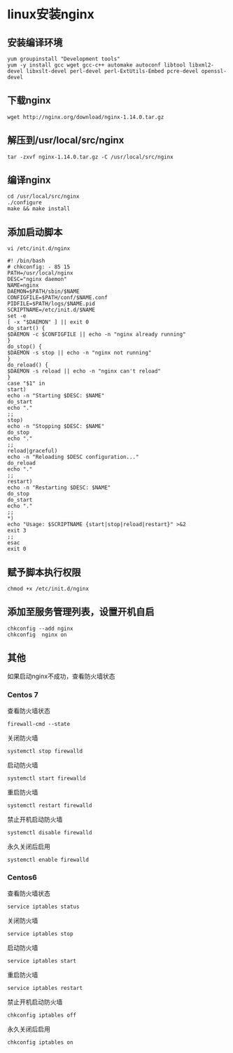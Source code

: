 # linux安装nginx

## 安装编译环境

    yum groupinstall "Development tools"
    yum -y install gcc wget gcc-c++ automake autoconf libtool libxml2-devel libxslt-devel perl-devel perl-ExtUtils-Embed pcre-devel openssl-devel
    
## 下载nginx

    wget http://nginx.org/download/nginx-1.14.0.tar.gz

## 解压到/usr/local/src/nginx

    tar -zxvf nginx-1.14.0.tar.gz -C /usr/local/src/nginx
    
## 编译nginx

    cd /usr/local/src/nginx
    ./configure
    make && make install
    
## 添加启动脚本

    vi /etc/init.d/nginx
    
    #! /bin/bash
    # chkconfig: - 85 15
    PATH=/usr/local/nginx
    DESC="nginx daemon"
    NAME=nginx
    DAEMON=$PATH/sbin/$NAME
    CONFIGFILE=$PATH/conf/$NAME.conf
    PIDFILE=$PATH/logs/$NAME.pid
    SCRIPTNAME=/etc/init.d/$NAME
    set -e
    [ -x "$DAEMON" ] || exit 0
    do_start() {
    $DAEMON -c $CONFIGFILE || echo -n "nginx already running"
    }
    do_stop() {
    $DAEMON -s stop || echo -n "nginx not running"
    }
    do_reload() {
    $DAEMON -s reload || echo -n "nginx can't reload"
    }
    case "$1" in
    start)
    echo -n "Starting $DESC: $NAME"
    do_start
    echo "."
    ;;
    stop)
    echo -n "Stopping $DESC: $NAME"
    do_stop
    echo "."
    ;;
    reload|graceful)
    echo -n "Reloading $DESC configuration..."
    do_reload
    echo "."
    ;;
    restart)
    echo -n "Restarting $DESC: $NAME"
    do_stop
    do_start
    echo "."
    ;;
    *)
    echo "Usage: $SCRIPTNAME {start|stop|reload|restart}" >&2
    exit 3
    ;;
    esac
    exit 0
    
## 赋予脚本执行权限

    chmod +x /etc/init.d/nginx

## 添加至服务管理列表，设置开机自启

    chkconfig --add nginx
    chkconfig  nginx on
    
## 其他

如果启动nginx不成功，查看防火墙状态

### Centos 7

查看防火墙状态

    firewall-cmd --state
    
关闭防火墙

    systemctl stop firewalld

启动防火墙

    systemctl start firewalld

重启防火墙

    systemctl restart firewalld

禁止开机启动防火墙

    systemctl disable firewalld
    
永久关闭后启用

    systemctl enable firewalld

### Centos6

查看防火墙状态

    service iptables status 
    
关闭防火墙
    
    service iptables stop 

启动防火墙
    
    service iptables start 

重启防火墙
    
    service iptables restart

禁止开机启动防火墙
    
    chkconfig iptables off 

永久关闭后启用
    
    chkconfig iptables on
